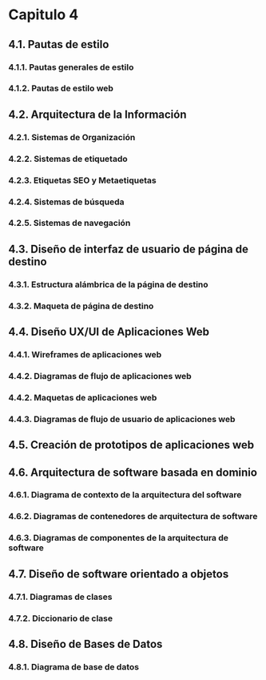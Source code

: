 # Capitulo 4
## 4.1. Pautas de estilo
### 4.1.1. Pautas generales de estilo
### 4.1.2. Pautas de estilo web

## 4.2. Arquitectura de la Información
### 4.2.1. Sistemas de Organización
### 4.2.2. Sistemas de etiquetado
### 4.2.3. Etiquetas SEO y Metaetiquetas
### 4.2.4. Sistemas de búsqueda
### 4.2.5. Sistemas de navegación

## 4.3. Diseño de interfaz de usuario de página de destino
### 4.3.1. Estructura alámbrica de la página de destino
### 4.3.2. Maqueta de página de destino

## 4.4. Diseño UX/UI de Aplicaciones Web
### 4.4.1. Wireframes de aplicaciones web
### 4.4.2. Diagramas de flujo de aplicaciones web
### 4.4.2. Maquetas de aplicaciones web
### 4.4.3. Diagramas de flujo de usuario de aplicaciones web

## 4.5. Creación de prototipos de aplicaciones web

## 4.6. Arquitectura de software basada en dominio
### 4.6.1. Diagrama de contexto de la arquitectura del software
### 4.6.2. Diagramas de contenedores de arquitectura de software
### 4.6.3. Diagramas de componentes de la arquitectura de software

## 4.7. Diseño de software orientado a objetos
### 4.7.1. Diagramas de clases
### 4.7.2. Diccionario de clase

## 4.8. Diseño de Bases de Datos
### 4.8.1. Diagrama de base de datos
